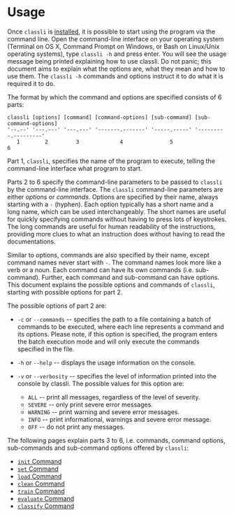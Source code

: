 # Usage
Once `classli` is [installed](install/index.html), it is possible to start using the program via the command line. Open the command-line interface on your operating system (Terminal on OS X, Command Prompt on Windows, or Bash on Linux/Unix operating systems), type `classli -h` and press enter. You will see the usage message being printed explaining how to use classli. Do not panic; this document aims to explain what the options are, what they mean and how to use them. The `classli -h` commands and options instruct it to do what it is required it to do.

 The format by which the command and options are specified consists of 6 parts:

    classli [options] [command] [command-options] [sub-command] [sub-command-options]
    '--.--' '---.---' '---.---' '-------.-------' '-----.-----' '---------.---------'
       1        2         3             4               5                 6         

Part 1, `classli`, specifies the name of the program to execute, telling the command-line interface what program to start.

Parts 2 to 6 specify the command-line parameters to be passed to `classli` by the command-line interface. The `classli` command-line parameters are either _options_ or _commands_. Options are specified by their name, always starting with a `-` (hyphen). Each option typically has a short name and a long name, which can be used interchangeably. The short names are useful for quickly specifying commands without having to press lots of keystrokes. The long commands are useful for human readability of the instructions, providing more clues to what an instruction does without having to read the documentations.

Similar to options, commands are also specified by their name, except command names never start with `-`. The command names look more like a verb or a noun. Each command can have its own commands (i.e. sub-command). Further, each command and sub-command can have options. This document explains the possible options and commands of `classli`, starting with possible options for part 2.

The possible options of part 2 are:

* `-c` or `--commands` -- specifies the path to a file containing a batch of commands to be executed, where each line represents a command and its options. Please note, if this option is specified, the program enters the batch execution mode and will only execute the commands specified in the file.
* `-h` or `--help` -- displays the usage information on the console.
* `-v` or `--verbosity` -- specifies the level of information printed into the console by classli. The possible values for this option are:

    - `ALL` -- print all messages, regardless of the level of severity.
    - `SEVERE` -- only print severe error messages.
    - `WARNING` -- print warning and severe error messages.
    - `INFO` -- print informational, warnings and severe error message.
    - `OFF` -- do not print any messages.

The following pages explain parts 3 to 6, i.e. commands, command options, sub-commands and sub-command options offered by `classli`:

- [`init` Command](init.html)
- [`set` Command](set.html)
- [`load` Command](load.html)
- [`clean` Command](clean.html)
- [`train` Command](train.html)
- [`evaluate` Command](evaluate.html)
- [`classify` Command](classify.html)
